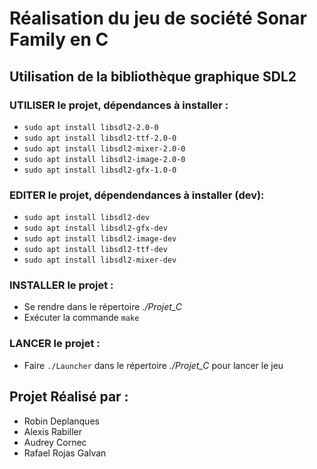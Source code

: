 # **Réalisation du jeu de société Sonar Family en C**

## **Utilisation de la bibliothèque graphique SDL2**

### **UTILISER** le projet, dépendances à installer :
- `sudo apt install libsdl2-2.0-0`
- `sudo apt install libsdl2-ttf-2.0-0`
- `sudo apt install libsdl2-mixer-2.0-0`
- `sudo apt install libsdl2-image-2.0-0`
- `sudo apt install libsdl2-gfx-1.0-0`

### **EDITER** le projet, dépendendances à installer (dev):
- `sudo apt install libsdl2-dev`
- `sudo apt install libsdl2-gfx-dev`
- `sudo apt install libsdl2-image-dev`
- `sudo apt install libsdl2-ttf-dev`
- `sudo apt install libsdl2-mixer-dev`

### **INSTALLER** le projet :
- Se rendre dans le répertoire _./Projet_C_
- Exécuter la commande `make `

### **LANCER** le projet :
- Faire `./Launcher` dans le répertoire _./Projet_C_ pour lancer le jeu

## **Projet Réalisé par :**
- Robin Deplanques
- Alexis Rabiller 
- Audrey Cornec
- Rafael Rojas Galvan
